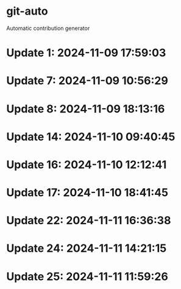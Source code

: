 # git-auto

Automatic contribution generator

# Update 1: 2024-11-09 17:59:03

# Update 7: 2024-11-09 10:56:29

# Update 8: 2024-11-09 18:13:16

# Update 14: 2024-11-10 09:40:45

# Update 16: 2024-11-10 12:12:41

# Update 17: 2024-11-10 18:41:45

# Update 22: 2024-11-11 16:36:38

# Update 24: 2024-11-11 14:21:15

# Update 25: 2024-11-11 11:59:26
